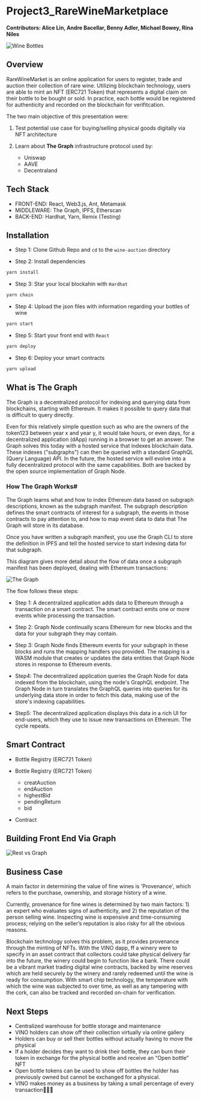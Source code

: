 # Project3_RareWineMarketplace

**Contributors: Alice Lin, Andre Bacellar, Benny Adler, Michael Bowey, Rina Niles** 

![Wine Bottles](/Images/bitcoin_wine.png)


## Overview

RareWineMarket is an online application for users to register, trade and auction their collection of rare wine. Utilizing blockchain technology, users are able to mint an NFT (ERC721 Token) that represents a digital claim on their bottle to be bought or sold. In practice, each bottle would be registered for authenticity and recorded on the blockchain for verifitcation.

The two main objective of this presentation were:

1. Test potential use case for buying/selling physical goods digitally via NFT architecture

2. Learn about **The Graph** infrastructure protocol used by:
    * Uniswap
    * AAVE
    * Decentraland

## Tech Stack

* FRONT-END:  React, Web3.js, Ant, Metamask
* MIDDLEWARE: The Graph, IPFS, Etherscan
* BACK-END: Hardhat, Yarn, Remix (Testing)

## Installation

* Step 1: Clone Github Repo and `cd` to the `wine-auction` directory

* Step 2: Install dependencies

``` Bash
yarn install
```

* Step 3: Star your local blockahin with `Hardhat`

``` bash
yarn chain
```

* Step 4: Upload the json files with information regarding your bottles of wine

``` bash
yarn start
```

* Step 5: Start your front end with `React`

``` bash
yarn deploy
```

* Step 6: Deploy your smart contracts

``` bash
yarn upload
```

## What is The Graph
The Graph is a decentralized protocol for indexing and querying data from blockchains, starting with Ethereum. It makes it possible to query data that is difficult to query directly.

Even for this relatively simple question such as who are the owners of the token123 between year x and year y, it would take hours, or even days, for a decentralized application (dApp) running in a browser to get an answer. The Graph solves this today with a hosted service that indexes blockchain data. These indexes ("subgraphs") can then be queried with a standard GraphQL (Query Language) API. In the future, the hosted service will evolve into a fully decentralized protocol with the same capabilities. Both are backed by the open source implementation of Graph Node.

### How The Graph Works#
The Graph learns what and how to index Ethereum data based on subgraph descriptions, known as the subgraph manifest. The subgraph description defines the smart contracts of interest for a subgraph, the events in those contracts to pay attention to, and how to map event data to data that The Graph will store in its database.

Once you have written a subgraph manifest, you use the Graph CLI to store the definition in IPFS and tell the hosted service to start indexing data for that subgraph.

This diagram gives more detail about the flow of data once a subgraph manifest has been deployed, dealing with Ethereum transactions:

![The Graph](/Images/thegraph.png)

The flow follows these steps:

* Step 1: A decentralized application adds data to Ethereum through a transaction on a smart contract.
The smart contract emits one or more events while processing the transaction.

* Step 2: Graph Node continually scans Ethereum for new blocks and the data for your subgraph they may contain. 

* Step 3: Graph Node finds Ethereum events for your subgraph in these blocks and runs the mapping handlers you provided. The mapping is a WASM module that creates or updates the data entities that Graph Node stores in response to Ethereum events.

* Step4: The decentralized application queries the Graph Node for data indexed from the blockchain, using the node's GraphQL endpoint. The Graph Node in turn translates the GraphQL queries into queries for its underlying data store in order to fetch this data, making use of the store's indexing capabilities. 

* Step5: The decentralized application displays this data in a rich UI for end-users, which they use to issue new transactions on Ethereum. The cycle repeats.


## Smart Contract

* Bottle Registry (ERC721 Token)      

* Bottle Registry (ERC721 Token)  
    * creatAuction
    * endAuction
    * highestBid
    * pendingReturn
    * bid

* Contract


## Building Front End Via Graph

![Rest vs Graph](/Images/rest_vs_graphql.jpeg)

## Business Case

A main factor in determining the value of fine wines is 'Provenance', which refers to the purchase, ownership, and storage history of a wine.

Currently, provenance for fine wines is determined by two main factors: 1) an expert who evaluates signs of authenticity, and 2) the reputation of the person selling wine.  Inspecting wine is expensive and time-consuming process; relying on the seller’s reputation is also risky for all the obvious reasons.

Blockchain technology solves this problem, as it provides provenance through the minting of NFTs. With the VINO dapp, ff a winery were to specify in an asset contract that collectors could take physical delivery far into the future, the winery could begin to function like a bank. There could be a vibrant market trading digital wine contracts, backed by wine reserves which are held securely by the winery and rarely redeemed until the wine is ready for consumption. With smart chip technology, the temperature with which the wine was subjected to over time, as well as any tampering with the cork, can also be tracked and recorded on-chain for verification.


## Next Steps

* Centralized warehouse for bottle storage and maintenance
* VINO holders can show off their collection virtually via online gallery
* Holders can buy or sell their bottles without actually having to move the physical
* If a holder decides they want to drink their bottle, they can burn their token in exchange for the physical bottle and receive an “Open bottle” NFT 
* Open bottle tokens can be used to show off bottles the holder has previously owned but cannot be exchanged for a physical.
* VINO makes money as a business by taking a small percentage of every transaction🤑🤑🤑

